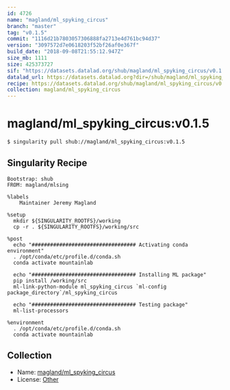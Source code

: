 ```yaml
---
id: 4726
name: "magland/ml_spyking_circus"
branch: "master"
tag: "v0.1.5"
commit: "1116d21b7803057306888fa2713e4d761bc94d37"
version: "3097572d7e0618203f52bf26af0e367f"
build_date: "2018-09-08T21:55:12.947Z"
size_mb: 1111
size: 425373727
sif: "https://datasets.datalad.org/shub/magland/ml_spyking_circus/v0.1.5/2018-09-08-1116d21b-3097572d/3097572d7e0618203f52bf26af0e367f.simg"
datalad_url: https://datasets.datalad.org?dir=/shub/magland/ml_spyking_circus/v0.1.5/2018-09-08-1116d21b-3097572d/
recipe: https://datasets.datalad.org/shub/magland/ml_spyking_circus/v0.1.5/2018-09-08-1116d21b-3097572d/Singularity
collection: magland/ml_spyking_circus
---
```


# magland/ml_spyking_circus:v0.1.5

```bash
$ singularity pull shub://magland/ml_spyking_circus:v0.1.5
```

## Singularity Recipe

```singularity
Bootstrap: shub
FROM: magland/mlsing

%labels
    Maintainer Jeremy Magland

%setup
  mkdir ${SINGULARITY_ROOTFS}/working
  cp -r . ${SINGULARITY_ROOTFS}/working/src

%post
  echo "################################## Activating conda environment"
  . /opt/conda/etc/profile.d/conda.sh
  conda activate mountainlab

  echo "################################## Installing ML package"
  pip install /working/src
  ml-link-python-module ml_spyking_circus `ml-config package_directory`/ml_spyking_circus

  echo "################################## Testing package"
  ml-list-processors

%environment
  . /opt/conda/etc/profile.d/conda.sh
  conda activate mountainlab
```

## Collection

 - Name: [magland/ml_spyking_circus](https://github.com/magland/ml_spyking_circus)
 - License: [Other](None)

